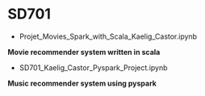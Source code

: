 # SD701


- Projet_Movies_Spark_with_Scala_Kaelig_Castor.ipynb

**Movie recommender system written in scala**



- SD701_Kaelig_Castor_Pyspark_Project.ipynb

**Music recommender system using pyspark**



